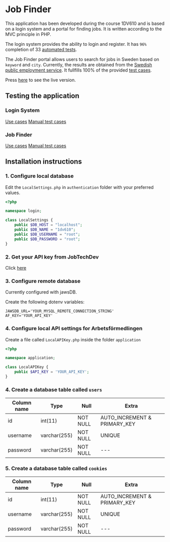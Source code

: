# Job Finder

This application has been developed during the course 1DV610 and is based on a login system and a portal for finding jobs. It is written according to the MVC principle in PHP.

The login system provides the ability to login and register. It has `96%` completion of 33 [automated tests](http://csquiz.lnu.se:25083/index.php).

The Job Finder portal allows users to search for jobs in Sweden based on `keyword` and `city`. Currently, the results are obtained from the [Swedish public employment service](https://arbetsformedlingen.se/). It fullfills 100% of the provided [test cases](https://github.com/WPUtvecklare/1dv610/wiki/Test-Cases-for-JobFinder).

Press [here](https://ab224qr-1dv610-lab-2.herokuapp.com/) to see the live version.

## Testing the application

### Login System

[Use cases](https://github.com/WPUtvecklare/1dv610/wiki/Use-Cases-for-Authentication)
[Manual test cases](https://github.com/WPUtvecklare/1dv610/wiki/Test-Cases-for-Authentication)

### Job Finder

[Use cases](https://github.com/WPUtvecklare/1dv610/wiki/Use-Cases-for-JobFinder)
[Manual test cases](https://github.com/WPUtvecklare/1dv610/wiki/Test-Cases-for-JobFinder)

## Installation instructions

### 1. Configure local database

Edit the `LocalSettings.php` in `authentication` folder with your preferred values.

```php
<?php

namespace login;

class LocalSettings {
    public $DB_HOST = "localhost";
    public $DB_NAME = "1dv610";
    public $DB_USERNAME = "root";
    public $DB_PASSWORD = "root";
}
```

### 2. Get your API key from JobTechDev

Click [here](https://apirequest.jobtechdev.se/)

### 3. Configure remote database

Currently configured with jawsDB.

Create the following dotenv variables:

```
JAWSDB_URL='YOUR_MYSQL_REMOTE_CONNECTION_STRING'
AF_KEY='YOUR_API_KEY'
```

### 4. Configure local API settings for Arbetsförmedlingen

Create a file called `LocalAPIKey.php` inside the folder `application`

```php
<?php

namespace application;

class LocalAPIKey {
    public $API_KEY = 'YOUR_API_KEY';
}
```

### 4. Create a database table called `users`

| Column name | Type | Null | Extra |
| ----------- | ----------- | ----------- | ----------- |
| id | int(11) | NOT NULL | AUTO_INCREMENT & PRIMARY_KEY |
| username | varchar(255) | NOT NULL | UNIQUE |
| password | varchar(255) | NOT NULL | --- |

### 5. Create a database table called `cookies`

| Column name | Type | Null | Extra |
| ----------- | ----------- | ----------- | ----------- |
| id | int(11) | NOT NULL | AUTO_INCREMENT & PRIMARY_KEY |
| username | varchar(255) | NOT NULL | UNIQUE |
| password | varchar(255) | NOT NULL | --- |
